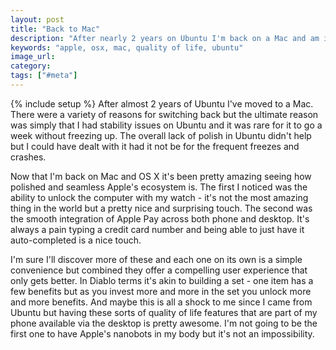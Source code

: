 ```yaml
---
layout: post
title: "Back to Mac"
description: "After nearly 2 years on Ubuntu I'm back on a Mac and am impressed by how polished and integrated the experience is."
keywords: "apple, osx, mac, quality of life, ubuntu"
image_url: 
category: 
tags: ["#meta"]
---
```

{% include setup %}
After almost 2 years of Ubuntu I've moved to a Mac. There were a variety of reasons for switching back but the ultimate reason was simply that I had stability issues on Ubuntu and it was rare for it to go a week without freezing up. The overall lack of polish in Ubuntu didn't help but I could have dealt with it had it not be for the frequent freezes and crashes.

Now that I'm back on Mac and OS X it's been pretty amazing seeing how polished and seamless Apple's ecosystem is. The first I noticed was the ability to unlock the computer with my watch - it's not the most amazing thing in the world but a pretty nice and surprising touch. The second was the smooth integration of Apple Pay across both phone and desktop. It's always a pain typing a credit card number and being able to just have it auto-completed is a nice touch.

I'm sure I'll discover more of these and each one on its own is a simple convenience but combined they offer a compelling user experience that only gets better. In Diablo terms it's akin to building a set - one item has a few benefits but as you invest more and more in the set you unlock more and more benefits. And maybe this is all a shock to me since I came from Ubuntu but having these sorts of quality of life features that are part of my phone available via the desktop is pretty awesome. I'm not going to be the first one to have Apple's nanobots in my body but it's not an impossibility.
